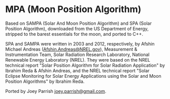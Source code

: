# MPA (Moon Position Algorithm)

Based on SAMPA (Solar And Moon Position Algorithm) and SPA (Solar Position
Algorithm), downloaded from the US Department of Energy, stripped to the
barest essentials for the moon, and ported to C++.

SPA and SAMPA were written in 2003 and 2012, respectively, by Afshin Michael
Andreas (Afshin.Andreas@NREL.gov), Measurement & Instrumentation Team, Solar
Radiation Research Laboratory, National Renewable Energy Laboratory (NREL).
They were based on the NREL technical report "Solar Position Algorithm for
Solar Radiation Application" by Ibrahim Reda & Afshin Andreas, and the NREL
technical report "Solar Eclipse Monitoring for Solar Energy Applications
using the Solar and Moon Position Algorithms" by Ibrahim Reda.

Ported by Joey Parrish <joey.parrish@gmail.com>.
